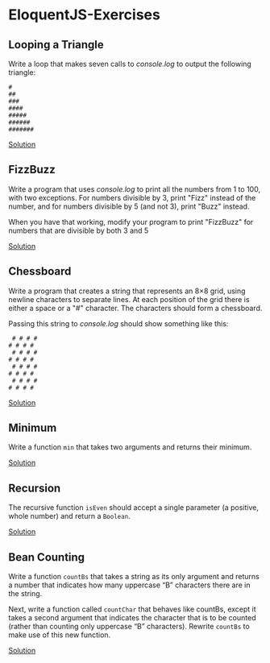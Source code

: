 # EloquentJS-Exercises

## Looping a Triangle

Write a loop that makes seven calls to *console.log* to output the following triangle: 

```
#
##
###
####
#####
######
#######
```
[Solution](https://github.com/RasulovaB/EloquentJS-Exercises/blob/master/loops.js)

## FizzBuzz

Write a program that uses *console.log* to print all the numbers from 1 to 100, with two exceptions. For numbers divisible by 3, print "Fizz" instead of the number, and for numbers divisible by 5 (and not 3), print "Buzz" instead.

When you have that working, modify your program to print "FizzBuzz" for numbers that are divisible by both 3 and 5

[Solution](https://github.com/RasulovaB/EloquentJS-Exercises/blob/master/fizzBuzz.js)

## Chessboard

Write a program that creates a string that represents an 8×8 grid, using newline characters to separate lines. At each position of the grid there is either a space or a "#" character. The characters should form a chessboard.

Passing this string to *console.log* should show something like this:

```
 # # # #
# # # # 
 # # # #
# # # # 
 # # # #
# # # # 
 # # # #
# # # #
```
[Solution](https://github.com/RasulovaB/EloquentJS-Exercises/blob/master/chess.js)

## Minimum

Write a function `min` that takes two arguments and returns their minimum.

[Solution](https://github.com/RasulovaB/EloquentJS-Exercises/blob/master/min.js)

## Recursion

The recursive function `isEven` should accept a single parameter (a positive, whole number) and return a `Boolean`.

[Solution](https://github.com/RasulovaB/EloquentJS-Exercises/blob/master/recursion.js)

## Bean Counting

Write a function `countBs` that takes a string as its only argument and returns a number that indicates how many uppercase “B” characters there are in the string.

Next, write a function called `countChar` that behaves like countBs, except it takes a second argument that indicates the character that is to be counted (rather than counting only uppercase “B” characters). Rewrite `countBs` to make use of this new function.

[Solution](https://github.com/RasulovaB/EloquentJS-Exercises/blob/master/beanCount.js)






